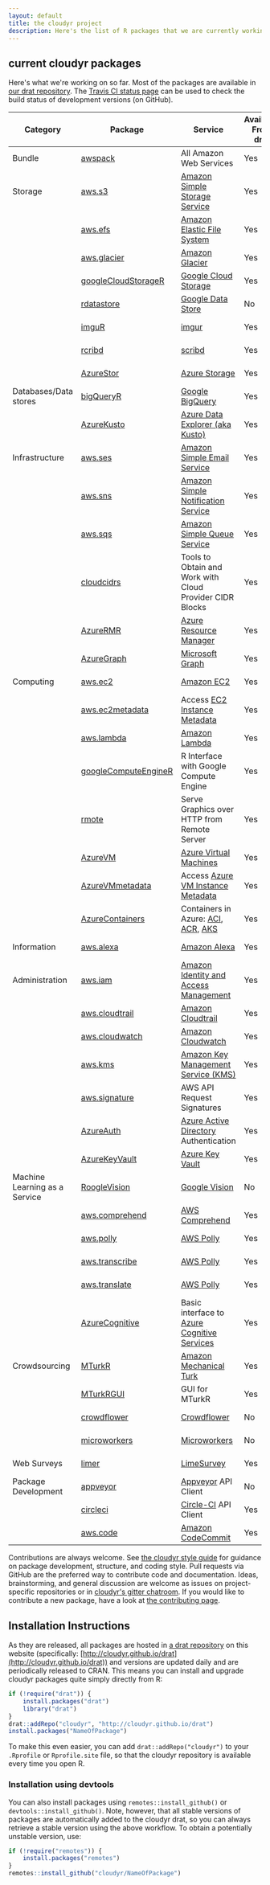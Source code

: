 ```yaml
---
layout: default
title: the cloudyr project
description: Here's the list of R packages that we are currently working on.
---
```


## current cloudyr packages

Here's what we're working on so far. Most of the packages are available in [our drat repository](../drat). The [Travis CI status page](https://travis-ci.org/cloudyr) can be used to check the build status of development versions (on GitHub).

| Category | Package | Service | Available From drat | On CRAN | 
|----------|---------|---------|---------------------|---------|
| Bundle | [awspack](https://github.com/cloudyr/awspack) | All Amazon Web Services | Yes | [![CRAN](http://www.r-pkg.org/badges/version/awspack)](https://cloud.r-project.org/package=awspack) |
| Storage  | [aws.s3](https://github.com/cloudyr/aws.s3) | [Amazon Simple Storage Service](http://aws.amazon.com/s3/) | Yes | [![CRAN](http://www.r-pkg.org/badges/version/aws.s3)](https://cloud.r-project.org/package=aws.s3) |
| | [aws.efs](https://github.com/cloudyr/aws.efs) | [Amazon Elastic File System](http://aws.amazon.com/efs/) | Yes | [![CRAN](http://www.r-pkg.org/badges/version/aws.efs)](https://cloud.r-project.org/package=aws.efs) |
| | [aws.glacier](https://github.com/cloudyr/aws.glacier) | [Amazon Glacier](http://aws.amazon.com/glacier/) | Yes | [![CRAN](http://www.r-pkg.org/badges/version/aws.glacier)](https://cloud.r-project.org/package=aws.glacier) |
| | [googleCloudStorageR](https://github.com/cloudyr/googleCloudStorageR) | [Google Cloud Storage](https://cloud.google.com/storage/) | Yes | [![CRAN](http://www.r-pkg.org/badges/version/googleCloudStorageR)](https://cloud.r-project.org/package=googleCloudStorageR) |
| | [rdatastore](https://github.com/cloudyr/rdatastore) | [Google Data Store](https://cloud.google.com/datastore/docs/concepts/overview) | No | [![CRAN](http://www.r-pkg.org/badges/version/rdatastore)](https://cloud.r-project.org/package=rdatastore) |
| | [imguR](https://github.com/cloudyr/imguR) | [imgur](http://imgur.com/) | Yes | [![CRAN](http://www.r-pkg.org/badges/version/imguR)](https://cloud.r-project.org/package=imguR) |
| | [rcribd](https://github.com/cloudyr/rcribd) | [scribd](https://www.scribd.com/) | Yes | [![CRAN](http://www.r-pkg.org/badges/version/rscribd)](https://cloud.r-project.org/package=rscribd) |
| | [AzureStor](https://github.com/cloudyr/AzureStor) | [Azure Storage](https://azure.microsoft.com/en-au/services/storage/) | Yes | [![CRAN](http://www.r-pkg.org/badges/version/AzureStor)](https://cloud.r-project.org/package=AzureStor) |
| Databases/Data stores | [bigQueryR](https://github.com/cloudyr/bigQueryR) | [Google BigQuery](https://cloud.google.com/bigquery/) | Yes | [![CRAN](http://www.r-pkg.org/badges/version/bigQueryR)](https://cloud.r-project.org/package=bigQueryR) |
| | [AzureKusto](https://github.com/cloudyr/AzureKusto) | [Azure Data Explorer (aka Kusto)](https://azure.microsoft.com/en-us/services/data-explorer/) | Yes | [![CRAN](http://www.r-pkg.org/badges/version/AzureKusto)](https://cloud.r-project.org/package=AzureKusto) |
| Infrastructure | [aws.ses](https://github.com/cloudyr/aws.ses) | [Amazon Simple Email Service](http://aws.amazon.com/ses/) | Yes | [![CRAN](http://www.r-pkg.org/badges/version/aws.ses)](https://cloud.r-project.org/package=aws.ses) |
| | [aws.sns](https://github.com/cloudyr/aws.sns) | [Amazon Simple Notification Service](http://aws.amazon.com/sns/) | Yes | [![CRAN](http://www.r-pkg.org/badges/version/aws.sns)](https://cloud.r-project.org/package=aws.sns) |
| | [aws.sqs](https://github.com/cloudyr/aws.sqs) | [Amazon Simple Queue Service](http://aws.amazon.com/sqs/) | Yes | [![CRAN](http://www.r-pkg.org/badges/version/aws.sqs)](https://cloud.r-project.org/package=aws.sqs) |
| | [cloudcidrs](https://github.com/cloudyr/cloudcidrs) | Tools to Obtain and Work with Cloud Provider CIDR Blocks | Yes | [![CRAN](http://www.r-pkg.org/badges/version/cloudcidrs)](https://cloud.r-project.org/package=cloudcidrs) |
| | [AzureRMR](https://github.com/cloudyr/AzureRMR) | [Azure Resource Manager](https://docs.microsoft.com/en-us/azure/azure-resource-manager/resource-group-overview) | Yes | [![CRAN](http://www.r-pkg.org/badges/version/AzureRMR)](https://cloud.r-project.org/package=AzureRMR) |
| | [AzureGraph](https://github.com/cloudyr/AzureGraph) | [Microsoft Graph](https://docs.microsoft.com/en-us/graph/overview) | Yes | [![CRAN](http://www.r-pkg.org/badges/version/AzureGraph)](https://cloud.r-project.org/package=AzureGraph) |
| Computing | [aws.ec2](https://github.com/cloudyr/aws.ec2) | [Amazon EC2](http://aws.amazon.com/ec2/) | Yes | [![CRAN](http://www.r-pkg.org/badges/version/aws.ec2)](https://cloud.r-project.org/package=aws.ec2) |
| | [aws.ec2metadata](https://github.com/cloudyr/aws.ec2metadata) | Access [EC2 Instance Metadata](http://docs.aws.amazon.com/AWSEC2/latest/UserGuide/ec2-instance-metadata.html) | Yes | [![CRAN](http://www.r-pkg.org/badges/version/aws.ec2metadata)](https://cloud.r-project.org/package=aws.ec2metadata) |
| | [aws.lambda](https://github.com/cloudyr/aws.lambda) | [Amazon Lambda](https://aws.amazon.com/lambda/) | Yes | [![CRAN](http://www.r-pkg.org/badges/version/googleComputeEngineR)](https://cloud.r-project.org/package=aws.lambda) |
| | [googleComputeEngineR](https://github.com/cloudyr/googleComputeEngineR) | R Interface with Google Compute Engine | Yes | [![CRAN](http://www.r-pkg.org/badges/version/googleComputeEngineR)](https://cloud.r-project.org/package=googleComputeEngineR) |
| | [rmote](https://github.com/cloudyr/rmote) | Serve Graphics over HTTP from Remote Server | Yes | [![CRAN](http://www.r-pkg.org/badges/version/rmote)](https://cloud.r-project.org/package=rmote) |
| | [AzureVM](https://github.com/cloudyr/AzureVM) | [Azure Virtual Machines](https://azure.microsoft.com/en-us/services/virtual-machines/) | Yes | [![CRAN](http://www.r-pkg.org/badges/version/AzureVM)](https://cloud.r-project.org/package=AzureVM) |
| | [AzureVMmetadata](https://github.com/cloudyr/AzureVMmetadata) | Access [Azure VM Instance Metadata](https://docs.microsoft.com/en-us/azure/virtual-machines/windows/instance-metadata-service) | Yes | [![CRAN](http://www.r-pkg.org/badges/version/AzureVMmetadata)](https://cloud.r-project.org/package=AzureVMmetadata) |
| | [AzureContainers](https://github.com/cloudyr/AzureContainers) | Containers in Azure: [ACI](https://azure.microsoft.com/en-us/services/container-instances/), [ACR](https://azure.microsoft.com/en-us/services/container-registry/), [AKS](https://azure.microsoft.com/en-us/services/kubernetes-service/) | Yes | [![CRAN](http://www.r-pkg.org/badges/version/AzureContainers)](https://cloud.r-project.org/package=AzureContainers) |
| Information | [aws.alexa](https://github.com/cloudyr/aws.alexa) | [Amazon Alexa](https://aws.amazon.com/awis/) | Yes | [![CRAN](http://www.r-pkg.org/badges/version/aws.alexa)](https://cloud.r-project.org/package=aws.alexa) |
| Administration | [aws.iam](https://github.com/cloudyr/aws.iam) | [Amazon Identity and Access Management](https://aws.amazon.com/iam/) | Yes | [![CRAN](http://www.r-pkg.org/badges/version/aws.iam)](https://cloud.r-project.org/package=aws.iam) |
| | [aws.cloudtrail](https://github.com/cloudyr/aws.cloudtrail) | [Amazon Cloudtrail](https://aws.amazon.com/cloudtrail/) | Yes | [![CRAN](http://www.r-pkg.org/badges/version/aws.cloudtrail)](https://cloud.r-project.org/package=aws.cloudtrail) |
| | [aws.cloudwatch](https://github.com/cloudyr/aws.cloudwatch) | [Amazon Cloudwatch](https://aws.amazon.com/cloudwatch/) | Yes | [![CRAN](http://www.r-pkg.org/badges/version/aws.cloudwatch)](https://cloud.r-project.org/package=aws.cloudwatch) |
| | [aws.kms](https://github.com/cloudyr/aws.kms) | [Amazon Key Management Service (KMS)](https://aws.amazon.com/kms/) | Yes | [![CRAN](http://www.r-pkg.org/badges/version/aws.kms)](https://cloud.r-project.org/package=aws.kms) |
| | [aws.signature](https://github.com/cloudyr/aws.signature) | AWS API Request Signatures  | Yes | [![CRAN](http://www.r-pkg.org/badges/version/aws.signature)](https://cloud.r-project.org/package=aws.signature) |
| | [AzureAuth](https://github.com/cloudyr/AzureAuth) | [Azure Active Directory](https://docs.microsoft.com/en-au/azure/active-directory/develop/) Authentication  | Yes | [![CRAN](http://www.r-pkg.org/badges/version/AzureAuth)](https://cloud.r-project.org/package=AzureAuth) |
| | [AzureKeyVault](https://github.com/cloudyr/AzureKeyVault) | [Azure Key Vault](https://azure.microsoft.com/services/key-vault/)  | Yes | [![CRAN](http://www.r-pkg.org/badges/version/AzureKeyVault)](https://cloud.r-project.org/package=AzureKeyVault) |
| Machine Learning as a Service | [RoogleVision](https://github.com/cloudyr/RoogleVision) | [Google Vision](https://cloud.google.com/vision/) | No | [![CRAN](http://www.r-pkg.org/badges/version/RoogleVision)](https://cloud.r-project.org/package=RoogleVision) |
| | [aws.comprehend](https://github.com/cloudyr/aws.comprehend) | [AWS Comprehend](https://aws.amazon.com/comprehend/) | Yes | [![CRAN](http://www.r-pkg.org/badges/version/aws.comprehend)](https://cloud.r-project.org/package=aws.comprehend) |
| | [aws.polly](https://github.com/cloudyr/aws.polly) | [AWS Polly](https://aws.amazon.com/polly/) | Yes | [![CRAN](http://www.r-pkg.org/badges/version/aws.polly)](https://cloud.r-project.org/package=aws.polly) |
| | [aws.transcribe](https://github.com/cloudyr/aws.transcribe) | [AWS Polly](https://aws.amazon.com/transcribe/) | Yes | [![CRAN](http://www.r-pkg.org/badges/version/aws.transcribe)](https://cloud.r-project.org/package=aws.transcribe) |
| | [aws.translate](https://github.com/cloudyr/aws.translate) | [AWS Polly](https://aws.amazon.com/translate/) | Yes | [![CRAN](http://www.r-pkg.org/badges/version/aws.translate)](https://cloud.r-project.org/package=aws.translate) |
| | [AzureCognitive](https://github.com/cloudyr/AzureCognitive) | Basic interface to [Azure Cognitive Services](https://azure.microsoft.com/services/cognitive-services/)  | Yes | [![CRAN](http://www.r-pkg.org/badges/version/AzureCognitive)](https://cloud.r-project.org/package=AzureCognitive) |
| Crowdsourcing | [MTurkR](https://github.com/cloudyr/MTurkR) | [Amazon Mechanical Turk](https://www.mturk.com/mturk/welcome) | Yes | [![CRAN](http://www.r-pkg.org/badges/version/MTurkR)](https://cloud.r-project.org/package=MTurkR) |
| | [MTurkRGUI](https://github.com/cloudyr/MTurkRGUI) | GUI for MTurkR | Yes | [![CRAN](http://www.r-pkg.org/badges/version/MTurkRGUI)](https://cloud.r-project.org/package=MTurkRGUI) |
| | [crowdflower](https://github.com/cloudyr/crowdflower) | [Crowdflower](https://www.crowdflower.com/) | No | [![CRAN](http://www.r-pkg.org/badges/version/crowdflower)](https://cloud.r-project.org/package=crowdflower) |
| | [microworkers](https://github.com/cloudyr/microworkers) | [Microworkers](https://microworkers.com/) | No | [![CRAN](http://www.r-pkg.org/badges/version/microworkers)](https://cloud.r-project.org/package=microworkers) |
| Web Surveys | [limer](https://github.com/cloudyr/limer) | [LimeSurvey](https://www.limesurvey.org/) | Yes | [![CRAN](http://www.r-pkg.org/badges/version/limer)](https://cloud.r-project.org/package=limer) |
| Package Development | [appveyor](https://github.com/cloudyr/appveyor) | [Appveyor](https://www.appveyor.com/) API Client  | No | [![CRAN](http://www.r-pkg.org/badges/version/appveyor)](https://cloud.r-project.org/package=appveyor) |
|  | [circleci](https://github.com/cloudyr/circleci) | [Circle-CI](https://circleci.com/) API Client  | Yes | [![CRAN](http://www.r-pkg.org/badges/version/circleci)](https://cloud.r-project.org/package=circleci) |
|  | [aws.code](https://github.com/cloudyr/aws.code) | [Amazon CodeCommit](https://aws.amazon.com/codecommit/)  | Yes | [![CRAN](http://www.r-pkg.org/badges/version/aws.code)](https://cloud.r-project.org/package=aws.code) |

Contributions are always welcome. See [the cloudyr style guide](../styleguide) for guidance on package development, structure, and coding style. Pull requests via GitHub are the preferred way to contribute code and documentation. Ideas, brainstorming, and general discussion are welcome as issues on project-specific repositories or in [cloudyr's gitter chatroom](https://gitter.im/cloudyr). If you would like to contribute a new package, have a look at [the contributing page](../contributing).

## Installation Instructions

As they are released, all packages are hosted in [a drat repository](https://github.com/eddelbuettel/drat) on this website (specifically: [http://cloudyr.github.io/drat](http://cloudyr.github.io/drat)) and versions are updated daily and are periodically released to CRAN. This means you can install and upgrade cloudyr packages quite simply directly from R:

```R
if (!require("drat")) {
    install.packages("drat")
    library("drat")
}
drat::addRepo("cloudyr", "http://cloudyr.github.io/drat")
install.packages("NameOfPackage")
```

To make this even easier, you can add `drat::addRepo("cloudyr")` to your `.Rprofile` or `Rprofile.site` file, so that the cloudyr repository is available every time you open R.


### Installation using devtools

You can also install packages using `remotes::install_github()` or `devtools::install_github()`. Note, however, that all stable versions of packages are automatically added to the cloudyr drat, so you can always retrieve a stable version using the above workflow. To obtain a potentially unstable version, use:

```R
if (!require("remotes")) {
    install.packages("remotes")
}
remotes::install_github("cloudyr/NameOfPackage")
```

